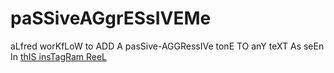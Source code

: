 # paSSiveAGgrESsIVEMe

aLfred worKfLoW to ADD A pasSive-AGGRessIVe tonE TO anY teXT As seEn In [thIS insTagRam ReeL](https://www.instagram.com/reel/CjBBjejAg1r/?=YmMyMTA2M2Y=)


